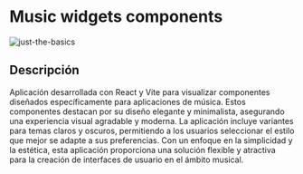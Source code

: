 # Music widgets components

![just-the-basics](https://music-widgets-components-v2-1.vercel.app/images/app-music-widgets-components-v2-1-opengraph-image.webp)

## Descripción

Aplicación desarrollada con React y Vite para visualizar componentes diseñados específicamente para aplicaciones de música. Estos componentes destacan por su diseño elegante y minimalista, asegurando una experiencia visual agradable y moderna. La aplicación incluye variantes para temas claros y oscuros, permitiendo a los usuarios seleccionar el estilo que mejor se adapte a sus preferencias. Con un enfoque en la simplicidad y la estética, esta aplicación proporciona una solución flexible y atractiva para la creación de interfaces de usuario en el ámbito musical.

